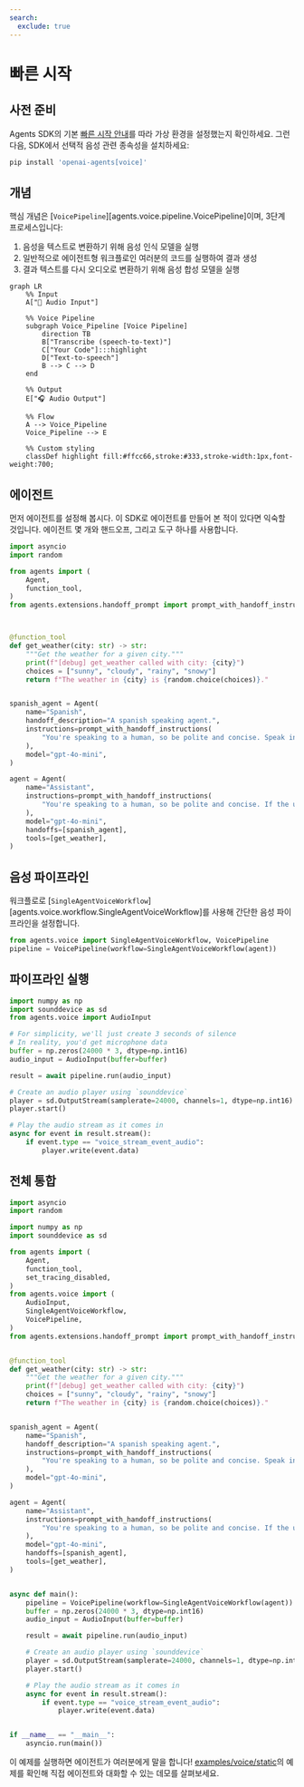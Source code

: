 ```yaml
---
search:
  exclude: true
---
```

# 빠른 시작

## 사전 준비

Agents SDK의 기본 [빠른 시작 안내](../quickstart.md)를 따라 가상 환경을 설정했는지 확인하세요. 그런 다음, SDK에서 선택적 음성 관련 종속성을 설치하세요:

```bash
pip install 'openai-agents[voice]'
```

## 개념

핵심 개념은 [`VoicePipeline`][agents.voice.pipeline.VoicePipeline]이며, 3단계 프로세스입니다:

1. 음성을 텍스트로 변환하기 위해 음성 인식 모델을 실행
2. 일반적으로 에이전트형 워크플로인 여러분의 코드를 실행하여 결과 생성
3. 결과 텍스트를 다시 오디오로 변환하기 위해 음성 합성 모델을 실행

```mermaid
graph LR
    %% Input
    A["🎤 Audio Input"]

    %% Voice Pipeline
    subgraph Voice_Pipeline [Voice Pipeline]
        direction TB
        B["Transcribe (speech-to-text)"]
        C["Your Code"]:::highlight
        D["Text-to-speech"]
        B --> C --> D
    end

    %% Output
    E["🎧 Audio Output"]

    %% Flow
    A --> Voice_Pipeline
    Voice_Pipeline --> E

    %% Custom styling
    classDef highlight fill:#ffcc66,stroke:#333,stroke-width:1px,font-weight:700;

```

## 에이전트

먼저 에이전트를 설정해 봅시다. 이 SDK로 에이전트를 만들어 본 적이 있다면 익숙할 것입니다. 에이전트 몇 개와 핸드오프, 그리고 도구 하나를 사용합니다.

```python
import asyncio
import random

from agents import (
    Agent,
    function_tool,
)
from agents.extensions.handoff_prompt import prompt_with_handoff_instructions



@function_tool
def get_weather(city: str) -> str:
    """Get the weather for a given city."""
    print(f"[debug] get_weather called with city: {city}")
    choices = ["sunny", "cloudy", "rainy", "snowy"]
    return f"The weather in {city} is {random.choice(choices)}."


spanish_agent = Agent(
    name="Spanish",
    handoff_description="A spanish speaking agent.",
    instructions=prompt_with_handoff_instructions(
        "You're speaking to a human, so be polite and concise. Speak in Spanish.",
    ),
    model="gpt-4o-mini",
)

agent = Agent(
    name="Assistant",
    instructions=prompt_with_handoff_instructions(
        "You're speaking to a human, so be polite and concise. If the user speaks in Spanish, handoff to the spanish agent.",
    ),
    model="gpt-4o-mini",
    handoffs=[spanish_agent],
    tools=[get_weather],
)
```

## 음성 파이프라인

워크플로로 [`SingleAgentVoiceWorkflow`][agents.voice.workflow.SingleAgentVoiceWorkflow]를 사용해 간단한 음성 파이프라인을 설정합니다.

```python
from agents.voice import SingleAgentVoiceWorkflow, VoicePipeline
pipeline = VoicePipeline(workflow=SingleAgentVoiceWorkflow(agent))
```

## 파이프라인 실행

```python
import numpy as np
import sounddevice as sd
from agents.voice import AudioInput

# For simplicity, we'll just create 3 seconds of silence
# In reality, you'd get microphone data
buffer = np.zeros(24000 * 3, dtype=np.int16)
audio_input = AudioInput(buffer=buffer)

result = await pipeline.run(audio_input)

# Create an audio player using `sounddevice`
player = sd.OutputStream(samplerate=24000, channels=1, dtype=np.int16)
player.start()

# Play the audio stream as it comes in
async for event in result.stream():
    if event.type == "voice_stream_event_audio":
        player.write(event.data)

```

## 전체 통합

```python
import asyncio
import random

import numpy as np
import sounddevice as sd

from agents import (
    Agent,
    function_tool,
    set_tracing_disabled,
)
from agents.voice import (
    AudioInput,
    SingleAgentVoiceWorkflow,
    VoicePipeline,
)
from agents.extensions.handoff_prompt import prompt_with_handoff_instructions


@function_tool
def get_weather(city: str) -> str:
    """Get the weather for a given city."""
    print(f"[debug] get_weather called with city: {city}")
    choices = ["sunny", "cloudy", "rainy", "snowy"]
    return f"The weather in {city} is {random.choice(choices)}."


spanish_agent = Agent(
    name="Spanish",
    handoff_description="A spanish speaking agent.",
    instructions=prompt_with_handoff_instructions(
        "You're speaking to a human, so be polite and concise. Speak in Spanish.",
    ),
    model="gpt-4o-mini",
)

agent = Agent(
    name="Assistant",
    instructions=prompt_with_handoff_instructions(
        "You're speaking to a human, so be polite and concise. If the user speaks in Spanish, handoff to the spanish agent.",
    ),
    model="gpt-4o-mini",
    handoffs=[spanish_agent],
    tools=[get_weather],
)


async def main():
    pipeline = VoicePipeline(workflow=SingleAgentVoiceWorkflow(agent))
    buffer = np.zeros(24000 * 3, dtype=np.int16)
    audio_input = AudioInput(buffer=buffer)

    result = await pipeline.run(audio_input)

    # Create an audio player using `sounddevice`
    player = sd.OutputStream(samplerate=24000, channels=1, dtype=np.int16)
    player.start()

    # Play the audio stream as it comes in
    async for event in result.stream():
        if event.type == "voice_stream_event_audio":
            player.write(event.data)


if __name__ == "__main__":
    asyncio.run(main())
```

이 예제를 실행하면 에이전트가 여러분에게 말을 합니다! [examples/voice/static](https://github.com/openai/openai-agents-python/tree/main/examples/voice/static)의 예제를 확인해 직접 에이전트와 대화할 수 있는 데모를 살펴보세요.